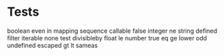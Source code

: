 # Tests

boolean
even
in
mapping
sequence
callable
false
integer
ne
string
defined
filter
iterable
none
test
divisibleby
float
le
number
true
eq
ge
lower
odd
undefined
escaped
gt
lt
sameas
